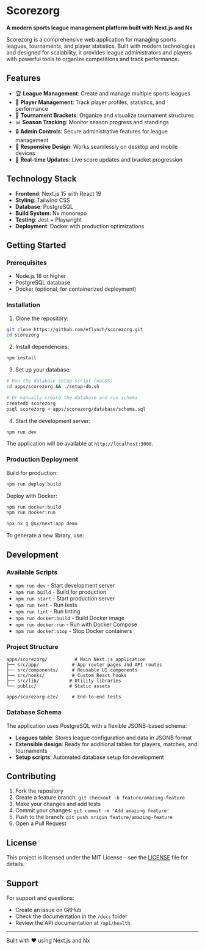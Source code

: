 # Scorezorg

**A modern sports league management platform built with Next.js and Nx**

Scorezorg is a comprehensive web application for managing sports leagues, tournaments, and player statistics. Built with modern technologies and designed for scalability, it provides league administrators and players with powerful tools to organize competitions and track performance.

## Features

- 🏆 **League Management**: Create and manage multiple sports leagues
- 👥 **Player Management**: Track player profiles, statistics, and performance
- 🎯 **Tournament Brackets**: Organize and visualize tournament structures
- 📊 **Season Tracking**: Monitor season progress and standings
- 🔒 **Admin Controls**: Secure administrative features for league management
- 📱 **Responsive Design**: Works seamlessly on desktop and mobile devices
- 🔄 **Real-time Updates**: Live score updates and bracket progression

## Technology Stack

- **Frontend**: Next.js 15 with React 19
- **Styling**: Tailwind CSS
- **Database**: PostgreSQL
- **Build System**: Nx monorepo
- **Testing**: Jest + Playwright
- **Deployment**: Docker with production optimizations

## Getting Started

### Prerequisites

- Node.js 18 or higher
- PostgreSQL database
- Docker (optional, for containerized deployment)

### Installation

1. Clone the repository:
```bash
git clone https://github.com/eflynch/scorezorg.git
cd scorezorg
```

2. Install dependencies:
```bash
npm install
```

3. Set up your database:
```bash
# Run the database setup script (macOS)
cd apps/scorezorg && ./setup-db.sh

# Or manually create the database and run schema
createdb scorezorg
psql scorezorg < apps/scorezorg/database/schema.sql
```

4. Start the development server:
```bash
npm run dev
```

The application will be available at `http://localhost:3000`.

### Production Deployment

Build for production:
```bash
npm run deploy:build
```

Deploy with Docker:
```bash
npm run docker:build
npm run docker:run
```

```sh
npx nx g @nx/next:app demo
```

To generate a new library, use:

## Development

### Available Scripts

- `npm run dev` - Start development server
- `npm run build` - Build for production
- `npm run start` - Start production server
- `npm run test` - Run tests
- `npm run lint` - Run linting
- `npm run docker:build` - Build Docker image
- `npm run docker:run` - Run with Docker Compose
- `npm run docker:stop` - Stop Docker containers

### Project Structure

```
apps/scorezorg/          # Main Next.js application
├── src/app/            # App router pages and API routes
├── src/components/     # Reusable UI components
├── src/hooks/          # Custom React hooks
├── src/lib/           # Utility libraries
└── public/            # Static assets

apps/scorezorg-e2e/     # End-to-end tests
```

### Database Schema

The application uses PostgreSQL with a flexible JSONB-based schema:
- **Leagues table**: Stores league configuration and data in JSONB format
- **Extensible design**: Ready for additional tables for players, matches, and tournaments
- **Setup scripts**: Automated database setup for development

## Contributing

1. Fork the repository
2. Create a feature branch: `git checkout -b feature/amazing-feature`
3. Make your changes and add tests
4. Commit your changes: `git commit -m 'Add amazing feature'`
5. Push to the branch: `git push origin feature/amazing-feature`
6. Open a Pull Request

## License

This project is licensed under the MIT License - see the [LICENSE](LICENSE) file for details.

## Support

For support and questions:
- Create an issue on GitHub
- Check the documentation in the `/docs` folder
- Review the API documentation at `/api/health`

---

Built with ❤️ using Next.js and Nx
